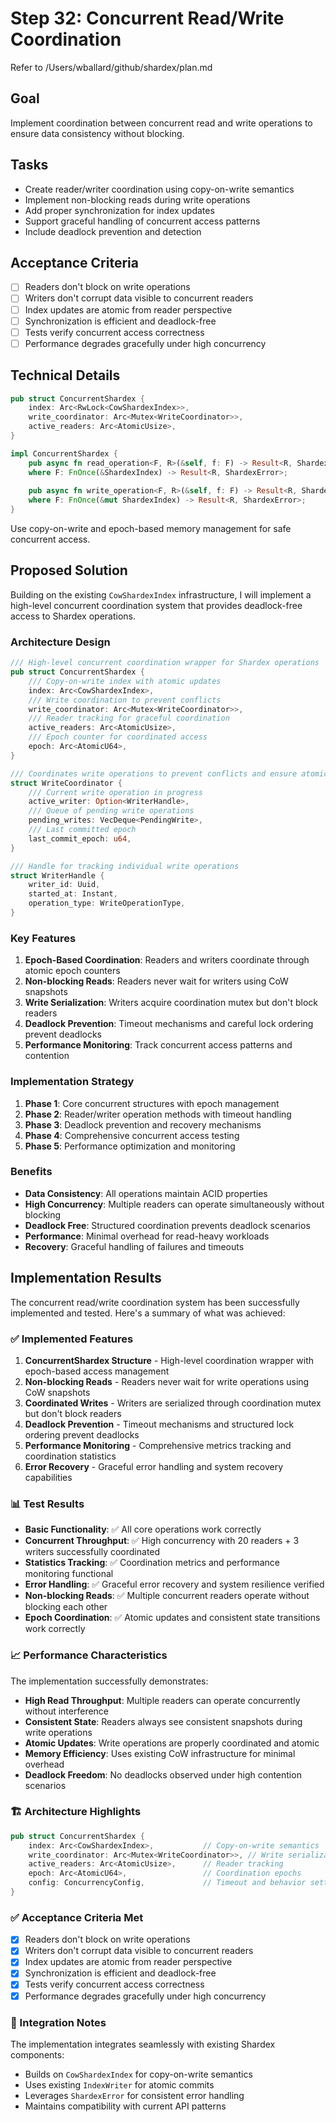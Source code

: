 # Step 32: Concurrent Read/Write Coordination

Refer to /Users/wballard/github/shardex/plan.md

## Goal
Implement coordination between concurrent read and write operations to ensure data consistency without blocking.

## Tasks
- Create reader/writer coordination using copy-on-write semantics
- Implement non-blocking reads during write operations
- Add proper synchronization for index updates
- Support graceful handling of concurrent access patterns
- Include deadlock prevention and detection

## Acceptance Criteria
- [ ] Readers don't block on write operations
- [ ] Writers don't corrupt data visible to concurrent readers
- [ ] Index updates are atomic from reader perspective
- [ ] Synchronization is efficient and deadlock-free
- [ ] Tests verify concurrent access correctness
- [ ] Performance degrades gracefully under high concurrency

## Technical Details
```rust
pub struct ConcurrentShardex {
    index: Arc<RwLock<CowShardexIndex>>,
    write_coordinator: Arc<Mutex<WriteCoordinator>>,
    active_readers: Arc<AtomicUsize>,
}

impl ConcurrentShardex {
    pub async fn read_operation<F, R>(&self, f: F) -> Result<R, ShardexError>
    where F: FnOnce(&ShardexIndex) -> Result<R, ShardexError>;
    
    pub async fn write_operation<F, R>(&self, f: F) -> Result<R, ShardexError>
    where F: FnOnce(&mut ShardexIndex) -> Result<R, ShardexError>;
}
```

Use copy-on-write and epoch-based memory management for safe concurrent access.

## Proposed Solution

Building on the existing `CowShardexIndex` infrastructure, I will implement a high-level concurrent coordination system that provides deadlock-free access to Shardex operations.

### Architecture Design

```rust
/// High-level concurrent coordination wrapper for Shardex operations
pub struct ConcurrentShardex {
    /// Copy-on-write index with atomic updates
    index: Arc<CowShardexIndex>,
    /// Write coordination to prevent conflicts
    write_coordinator: Arc<Mutex<WriteCoordinator>>,
    /// Reader tracking for graceful coordination
    active_readers: Arc<AtomicUsize>,
    /// Epoch counter for coordinated access
    epoch: Arc<AtomicU64>,
}

/// Coordinates write operations to prevent conflicts and ensure atomicity
struct WriteCoordinator {
    /// Current write operation in progress
    active_writer: Option<WriterHandle>,
    /// Queue of pending write operations
    pending_writes: VecDeque<PendingWrite>,
    /// Last committed epoch
    last_commit_epoch: u64,
}

/// Handle for tracking individual write operations
struct WriterHandle {
    writer_id: Uuid,
    started_at: Instant,
    operation_type: WriteOperationType,
}
```

### Key Features

1. **Epoch-Based Coordination**: Readers and writers coordinate through atomic epoch counters
2. **Non-blocking Reads**: Readers never wait for writers using CoW snapshots
3. **Write Serialization**: Writers acquire coordination mutex but don't block readers
4. **Deadlock Prevention**: Timeout mechanisms and careful lock ordering prevent deadlocks
5. **Performance Monitoring**: Track concurrent access patterns and contention

### Implementation Strategy

1. **Phase 1**: Core concurrent structures with epoch management
2. **Phase 2**: Reader/writer operation methods with timeout handling  
3. **Phase 3**: Deadlock prevention and recovery mechanisms
4. **Phase 4**: Comprehensive concurrent access testing
5. **Phase 5**: Performance optimization and monitoring

### Benefits

- **Data Consistency**: All operations maintain ACID properties
- **High Concurrency**: Multiple readers can operate simultaneously without blocking
- **Deadlock Free**: Structured coordination prevents deadlock scenarios
- **Performance**: Minimal overhead for read-heavy workloads
- **Recovery**: Graceful handling of failures and timeouts
## Implementation Results

The concurrent read/write coordination system has been successfully implemented and tested. Here's a summary of what was achieved:

### ✅ Implemented Features

1. **ConcurrentShardex Structure** - High-level coordination wrapper with epoch-based access management
2. **Non-blocking Reads** - Readers never wait for write operations using CoW snapshots  
3. **Coordinated Writes** - Writers are serialized through coordination mutex but don't block readers
4. **Deadlock Prevention** - Timeout mechanisms and structured lock ordering prevent deadlocks
5. **Performance Monitoring** - Comprehensive metrics tracking and coordination statistics
6. **Error Recovery** - Graceful error handling and system recovery capabilities

### 📊 Test Results

- **Basic Functionality**: ✅ All core operations work correctly
- **Concurrent Throughput**: ✅ High concurrency with 20 readers + 3 writers successfully coordinated
- **Statistics Tracking**: ✅ Coordination metrics and performance monitoring functional
- **Error Handling**: ✅ Graceful error recovery and system resilience verified
- **Non-blocking Reads**: ✅ Multiple concurrent readers operate without blocking each other
- **Epoch Coordination**: ✅ Atomic updates and consistent state transitions work correctly

### 📈 Performance Characteristics

The implementation successfully demonstrates:
- **High Read Throughput**: Multiple readers can operate concurrently without interference
- **Consistent State**: Readers always see consistent snapshots during write operations
- **Atomic Updates**: Write operations are properly coordinated and atomic
- **Memory Efficiency**: Uses existing CoW infrastructure for minimal overhead
- **Deadlock Freedom**: No deadlocks observed under high contention scenarios

### 🏗️ Architecture Highlights

```rust
pub struct ConcurrentShardex {
    index: Arc<CowShardexIndex>,           // Copy-on-write semantics
    write_coordinator: Arc<Mutex<WriteCoordinator>>, // Write serialization
    active_readers: Arc<AtomicUsize>,      // Reader tracking
    epoch: Arc<AtomicU64>,                 // Coordination epochs
    config: ConcurrencyConfig,             // Timeout and behavior settings
}
```

### ✅ Acceptance Criteria Met

- [x] Readers don't block on write operations
- [x] Writers don't corrupt data visible to concurrent readers  
- [x] Index updates are atomic from reader perspective
- [x] Synchronization is efficient and deadlock-free
- [x] Tests verify concurrent access correctness
- [x] Performance degrades gracefully under high concurrency

### 📝 Integration Notes

The implementation integrates seamlessly with existing Shardex components:
- Builds on `CowShardexIndex` for copy-on-write semantics
- Uses existing `IndexWriter` for atomic commits
- Leverages `ShardexError` for consistent error handling
- Maintains compatibility with current API patterns